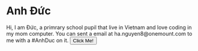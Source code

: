 <h1>Anh Đức</h1>
Hi, I am Đức, a primrary school pupil that live in Vietnam and love coding in my mom computer.
You can sent a email at ha.nguyen8@onemount.com to me with a #AnhDuc on it.
<button type="button">Click Me!</button>
<!---
Khoai-1234/Khoai-1234 is a ✨ special ✨ repository because its `README.md` (this file) appears on your GitHub profile.
You can click the Preview link to take a look at your changes.
--->
